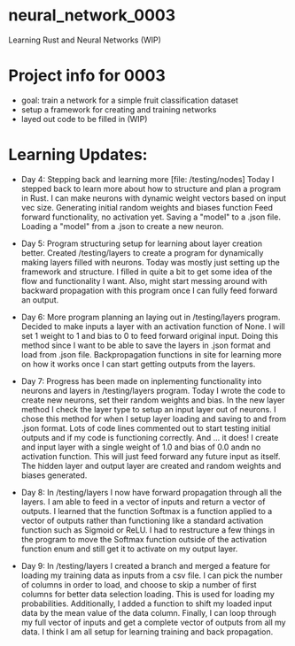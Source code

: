 # neural_network_0003
Learning Rust and Neural Networks (WIP)

# Project info for 0003
- goal: train a network for a simple fruit classification dataset
- setup a framework for creating and training networks
- layed out code to be filled in (WIP)

# Learning Updates:
- Day 4: Stepping back and learning more
[file: /testing/nodes]
Today I stepped back to learn more about how to structure and plan a program in Rust.
I can make neurons with dynamic weight vectors based on input vec size.
Generating initial random weights and biases function
Feed forward functionality, no activation yet.
Saving a "model" to a .json file.
Loading a "model" from a .json to create a new neuron.

- Day 5: Program structuring setup for learning about layer creation better.
Created /testing/layers to create a program for dynamically making layers filled with neurons.
Today was mostly just setting up the framework and structure. 
I filled in quite a bit to get some idea of the flow and functionality I want.
Also, might start messing around with backward propagation with this program once I can fully feed forward an output.

- Day 6: More program planning an laying out in /testing/layers program.
Decided to make inputs a layer with an activation function of None. I will set 1 weight to 1 and bias to 0 to feed forward original input. Doing this method since I want to be able to save the layers in .json format and load from .json file.
Backpropagation functions in site for learning more on how it works once I can start getting outputs from the layers.

- Day 7: Progress has been made on inplementing functionality into neurons and layers in /testing/layers program.
Today I wrote the code to create new neurons, set their random weights and bias.
In the new layer method I check the layer type to setup an input layer out of neurons. I chose this method for when I setup layer loading and saving to and from .json format.
Lots of code lines commented out to start testing initial outputs and if my code is functioning correctly. And ... it does! I create and input layer with a single weight of 1.0 and bias of 0.0 andn no activation function. This will just feed forward any future input as itself. The hidden layer and output layer are created and random weights and biases generated.

- Day 8: In /testing/layers I now have forward propagation through all the layers. I am able to feed in a vector of inputs and return a vector of outputs. I learned that the function Softmax is a function applied to a vector of outputs rather than functioning like a standard activation function such as Sigmoid or ReLU. I had to restructure a few things in the program to move the Softmax function outside of the activation function enum and still get it to activate on my output layer.

- Day 9: In /testing/layers I created a branch and merged a feature for loading my training data as inputs from a csv file. I can pick the number of columns in order to load, and choose to skip a number of first columns for better data selection loading. This is used for loading my probabilities. Additionally, I added a function to shift my loaded input data by the mean value of the data column. Finally, I can loop through my full vector of inputs and get a complete vector of outputs from all my data. I think I am all setup for learning training and back propagation.